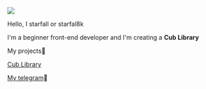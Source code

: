 <img src="https://github.com/sylfurgames/sylfurgames/">

Hello, I starfall or starfal8k

I'm a beginner front-end developer and I'm creating a **Cub Library**

My projects🌟
<p><a href="https://github.com/sylfurgames/Cub-Library-2.0">Cub Library</a></p>


<p><a href="https://t.me/CubLibrary">My telegram</a>🤩</p>
